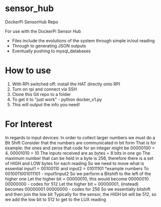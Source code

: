 # sensor_hub
DockerPi SensorHub Repo

For use with the DockerPi Sensor Hub
- Files include the evolutions of the system through simple in/out reading
- Through to generating JSON outputs
- Eventually pushing to mysql_databases

# How to use
1. With RPI switched off: install the HAT directly onto RPI
2. Turn on rpi and connect via SSH
3. Clone this Git repo to a folder
4. To get it to "just work" - python docker_v1.py
5. This will output the info you need!

# For Interest
In regards to input devices:
In order to collect larger numbers we must do a Bit Shift
Consider that the numbers are communicated in bit form
That is for example: the ones and zeros that code for an integer might be 00000100 = 4, 00001010 = 10 
The inputs received are as bytes = 8 bits in one go
The maximum number that can be held in a byte is 256, therefore there is a set of HIGH and LOW bytes for each reading
So we need to move what is essential input1 = 00100110   and input2 = 01011101 *example numbers
To
0010011001011101 -  input1input2
So we perform a Bitshift to the left of the higher one
Let the higher bit = 00000010, this would become 00000010 00000000 - codes for 512
Let the higher bit = 00000001, (instead) becomes 00000001 00000000 - codes for 256
So we essentially bitshift and then join the low bit
Typically for the sensor, the HIGH bit will be 512, so we add the low bit to 512 to get to the LUX reading
